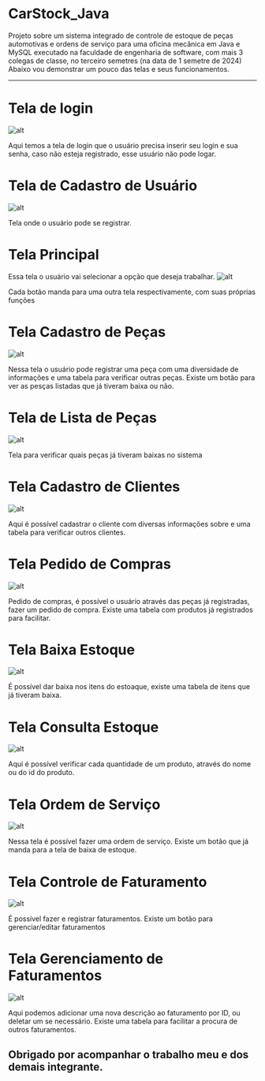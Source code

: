 # CarStock_Java
Projeto sobre um sistema integrado de controle de estoque de peças automotivas e ordens de serviço para uma oficina mecânica em Java e MySQL executado na faculdade de engenharia de software, com mais 3 colegas de classe, no terceiro semetres (na data de 1 semetre de 2024)
Abaixo vou demonstrar um pouco das telas e seus funcionamentos.

***
# Tela de login
![alt](img_java/tela_login.PNG)

Aqui temos a tela de login que o usuário precisa inserir seu login e sua senha, caso não esteja registrado, esse usuário não pode logar.

# Tela de Cadastro de Usuário
![alt](img_java/tela_registrar_usuario.PNG)

Tela onde o usuário pode se registrar.

# Tela Principal
Essa tela o usuário vai selecionar a opção que deseja trabalhar.
![alt](img_java/tela_menu_principal.PNG)

Cada botão manda para uma outra tela respectivamente, com suas próprias funções

# Tela Cadastro de Peças
![alt](img_java/tela_cadastro_pecas.PNG)

Nessa tela o usuário pode registrar uma peça com uma diversidade de informações e uma tabela para verificar outras peças. Existe um botão para ver as pesças listadas que já tiveram baixa ou não.

# Tela de Lista de Peças
![alt](img_java/tela_listar_pecas.PNG)

Tela para verificar quais peças já tiveram baixas no sistema

# Tela Cadastro de Clientes
![alt](img_java/tela_cadastro_cliente.PNG)

Aqui é possível cadastrar o cliente com diversas informações sobre e uma tabela para verificar outros clientes.

# Tela Pedido de Compras
![alt](img_java/tela_pedido_compra.PNG)

Pedido de compras, é possível o usuário através das peças já registradas, fazer um pedido de compra. Existe uma tabela com produtos já registrados para facilitar.

# Tela Baixa Estoque
![alt](img_java/tela_baixa_estoque.PNG)

É possível dar baixa nos itens do estoaque, existe uma tabela de itens que já tiveram baixa.

# Tela Consulta Estoque
![alt](img_java/tela_consulta_estoque.PNG)

Aqui é possível verificar cada quantidade de um produto, através do nome ou do id do produto.

# Tela Ordem de Serviço
![alt](img_java/tela_ordem_servico.PNG)

Nessa tela é possível fazer uma ordem de serviço. Existe um botão que já manda para a tela de baixa de estoque.

# Tela Controle de Faturamento
![alt](img_java/tela_controle_de_faturamento.PNG)

É possível fazer e registrar faturamentos. Existe um botão para gerenciar/editar faturamentos

# Tela Gerenciamento de Faturamentos
![alt](img_java/tela_faturamento.PNG)

Aqui podemos adicionar uma nova descrição ao faturamento por ID, ou deletar um se necessário. Existe uma tabela para facilitar a procura de outros faturamentos.

## Obrigado por acompanhar o trabalho meu e dos demais integrante.
